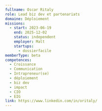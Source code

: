 ```yaml
---
fullname: Oscar Ritaly
role: Lead biz dev et partenariats
domaine: Déploiement
missions:
  - start: 2023-06-19
    end: 2025-12-02
    status: independent
    employer: Malt
    startups:
      - dossierfacile
memberType: beta
competences:
  - Croissance
  - Communication
  - Intrapreneur(se)
  - déploiement
  - biz dev
  - impact
  - CIO
  - EIG
link: https://www.linkedin.com/in/oritaly/
---
```

